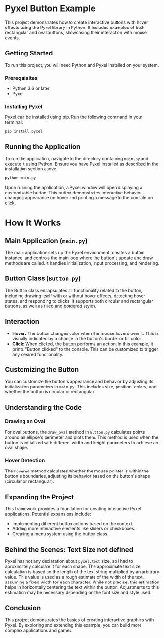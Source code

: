 # Pyxel Button Example

This project demonstrates how to create interactive buttons with hover effects using the Pyxel library in Python. It includes examples of both rectangular and oval buttons, showcasing their interaction with mouse events.

## Getting Started

To run this project, you will need Python and Pyxel installed on your system.

### Prerequisites

- Python 3.6 or later
- Pyxel

### Installing Pyxel

Pyxel can be installed using pip. Run the following command in your terminal:

```bash
pip install pyxel
```

## Running the Application

To run the application, navigate to the directory containing `main.py` and execute it using Python. Ensure you have Pyxel installed as described in the installation section above.

```bash
python main.py
```

Upon running the application, a Pyxel window will open displaying a customizable button. This button demonstrates interactive behavior - changing appearance on hover and printing a message to the console on click.

# How It Works

## Main Application (`main.py`)

The main application sets up the Pyxel environment, creates a button instance, and controls the main loop where the button's update and draw methods are called. It handles initialization, input processing, and rendering.

## Button Class (`Button.py`)

The Button class encapsulates all functionality related to the button, including drawing itself with or without hover effects, detecting hover states, and responding to clicks. It supports both circular and rectangular buttons, as well as filled and bordered styles.

## Interaction

- **Hover:** The button changes color when the mouse hovers over it. This is visually indicated by a change in the button's border or fill color.
- **Click:** When clicked, the button performs an action. In this example, it prints "Button clicked" to the console. This can be customized to trigger any desired functionality.

## Customizing the Button

You can customize the button's appearance and behavior by adjusting its initialization parameters in `main.py`. This includes size, position, colors, and whether the button is circular or rectangular.

## Understanding the Code

### Drawing an Oval

For oval buttons, the `draw_oval` method in `Button.py` calculates points around an ellipse's perimeter and plots them. This method is used when the button is initialized with different width and height parameters to achieve an oval shape.

### Hover Detection

The `hovered` method calculates whether the mouse pointer is within the button's boundaries, adjusting its behavior based on the button's shape (circular or rectangular).

## Expanding the Project

This framework provides a foundation for creating interactive Pyxel applications. Potential expansions include:

- Implementing different button actions based on the context.
- Adding more interactive elements like sliders or checkboxes.
- Creating a menu system using the button class.

## Behind the Scenes: Text Size not defined

Pyxel has not any declaration about `pyxel.text` size, so i had to aproximately calculate it for each shape.
The approximate text size calculation is based on the length of the text string multiplied by an arbitrary value. This value is used as a rough estimate of the width of the text, assuming a fixed width for each character. While not precise, this estimation helps in horizontally centering the text within the button. Adjustments to this estimation may be necessary depending on the font size and style used.

## Conclusion

This project demonstrates the basics of creating interactive graphics with Pyxel. By exploring and extending this example, you can build more complex applications and games.

